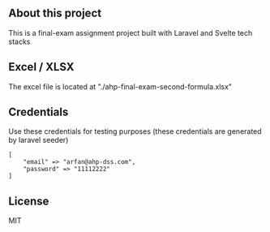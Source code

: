 ## About this project

This is a final-exam assignment project built with Laravel and Svelte tech stacks

## Excel / XLSX

The excel file is located at "./ahp-final-exam-second-formula.xlsx"

## Credentials

Use these credentials for testing purposes (these credentials are generated by laravel seeder)

```
[
    "email" => "arfan@ahp-dss.com",
    "password" => "11112222"
]
```

## License

MIT
